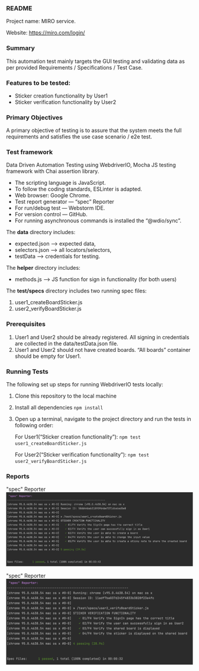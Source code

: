 ### README

Project name:  MIRO service.

Website: https://miro.com/login/

### Summary
This  automation test mainly targets the GUI testing and validating data as per provided Requirements / Specifications / Test Case.

### Features to be tested:
- Sticker creation functionality by User1
- Sticker verification functionality by User2

### Primary Objectives
A primary objective of testing is to assure that the system meets the full requirements and satisfies the use case scenario / e2e test.

### Test framework
Data Driven Automation Testing using WebdriverIO, Mocha JS testing framework with Chai assertion library.
- The scripting language is JavaScript.
- To follow the coding standards, ESLinter is adapted.
- Web browser: Google Chrome.
- Test report generator — “spec” Reporter
- For run/debug test — Webstorm IDE.
- For version control — GitHub.
- For running asynchronous commands is installed the “@wdio/sync”.

The **data** directory includes:
- expected.json —>  expected data,
- selectors.json —>  all locators/selectors,
- testData  —>  credentials for testing.

The **helper** directory includes:
- methods.js —> JS function for sign in functionality (for both users)

The **test/specs** directory includes two running spec files:
1. user1_createBoardSticker.js
2.  user2_verifyBoardSticker.js

### Prerequisites

1. User1 and User2 should be already registered.
   All signing in credentials are collected in the data/testData.json file.
2. User1 and User2 should not have created boards.
   “All boards” container should be empty for User1.

### Running Tests

The following set up steps for running WebdriverIO tests locally:
1. Clone this repository to the local machine
2. Install all dependencies
   `npm install`
3. Open up a terminal, navigate to the project directory and run the tests in following order:

    For User1(“Sticker creation functionality”): `npm test user1_createBoardSticker.js`
    
    For User2(“Sticker verification functionality”): `npm test user2_verifyBoardSticker.js`

### Reports

"spec" Reporter
![alt text](report1.png)

"spec" Reporter
![alt text](report2.png)

